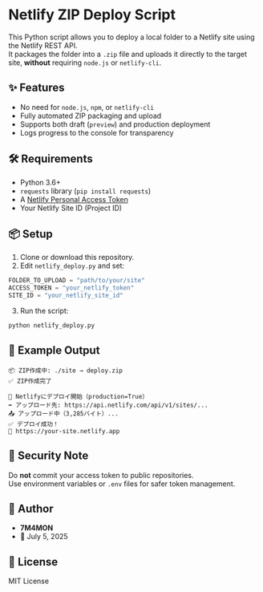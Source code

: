 # Netlify ZIP Deploy Script

This Python script allows you to deploy a local folder to a Netlify site using the Netlify REST API.  
It packages the folder into a `.zip` file and uploads it directly to the target site, **without** requiring `node.js` or `netlify-cli`.

## ✨ Features

- No need for `node.js`, `npm`, or `netlify-cli`
- Fully automated ZIP packaging and upload
- Supports both draft (`preview`) and production deployment
- Logs progress to the console for transparency

## 🛠 Requirements

- Python 3.6+
- `requests` library (`pip install requests`)
- A [Netlify Personal Access Token](https://app.netlify.com/user/applications)
- Your Netlify Site ID (Project ID)

## 📦 Setup

1. Clone or download this repository.
2. Edit `netlify_deploy.py` and set:

```python
FOLDER_TO_UPLOAD = "path/to/your/site"
ACCESS_TOKEN = "your_netlify_token"
SITE_ID = "your_netlify_site_id"
```

3. Run the script:

```bash
python netlify_deploy.py
```

## 🚀 Example Output

```
📦 ZIP作成中: ./site → deploy.zip
✅ ZIP作成完了

🚀 Netlifyにデプロイ開始（production=True）
➡ アップロード先: https://api.netlify.com/api/v1/sites/...
📤 アップロード中（3,285バイト）...
✅ デプロイ成功！
🔗 https://your-site.netlify.app
```

## 🔐 Security Note

Do **not** commit your access token to public repositories.  
Use environment variables or `.env` files for safer token management.

## 👤 Author

- **7M4MON**
- 📅 July 5, 2025

## 🪪 License

MIT License

